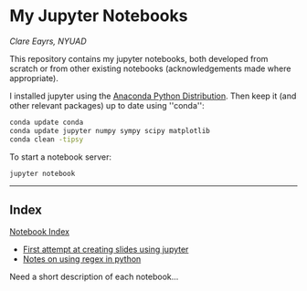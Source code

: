 # My Jupyter Notebooks

*Clare Eayrs, NYUAD*

This repository contains my jupyter notebooks, both developed from scratch or from other existing notebooks (acknowledgements made where appropriate).

I installed jupyter using the [Anaconda Python Distribution](http://docs.continuum.io/anaconda/install). Then keep it (and other relevant packages) up to date using ''conda'':

```Bash
conda update conda
conda update jupyter numpy sympy scipy matplotlib
conda clean -tipsy
```

To start a notebook server:

```console
jupyter notebook
```

---

## Index
[Notebook Index](Index.ipynb)

* [First attempt at creating slides using jupyter](NBPresent_test.ipynb)
* [Notes on using regex in python](regex.ipynb)

Need a short description of each notebook...
